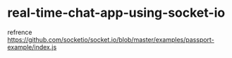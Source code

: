 # real-time-chat-app-using-socket-io
refrence 
https://github.com/socketio/socket.io/blob/master/examples/passport-example/index.js

